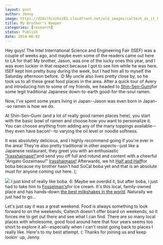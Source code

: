 ```yaml
---
layout: post
author: Jenny
image: https://d24slhcvzhzz82.cloudfront.net/old_images/caltech_as_it_happens/6a0105349b8251970b01a3fd1351ca970b.jpg
title: My Brother's Keeper
categories: [research]
status: Publish
date: 2014-06-02
---
```


Hey guys!
The Intel International Science and Engineering Fair (ISEF) was a couple of weeks ago, and maybe even some of the readers came out here to LA for that! My brother, Jason, was one of the lucky ones this year, and I was even luckier in that respect because I got to see him while he was here. ISEF kept him pretty busy during the week, but I had him all to myself the Saturday afternoon before. :D
My uncle also lives pretty close by, so he took us to all these great food places in the area. After a quick tour of Avery and introducing him to some of my friends, we headed to [Shin-Sen-Gumi](https://www.shinsengumigroup.com/)for some legit traditional Japanese down-to-earth good-for-the-soul ramen.

Now, I've spent some years living in Japan--Jason was even born in Japan--so ramen is how we do.

At Shin-Sen-Gumi (and a lot of really good ramen places here), you start with the basic bowl of ramen and choose how you want to personalize it. You can choose anything from adding any of the many toppings available--they even have bacon!--to varying the oil level or noodle softness.

It was absolutely delicious, and I highly recommend going if you're ever in the area! They're also pretty traditional in other aspects--just like a Japanese restaurant, they greet you with an enthusiastic ["Irasshaimase!"](https://www.neiu.edu/sdundis/examples/cook/phrases.htm)and send you off full and rotund and content with a cheerful "Arigato Gozaimasu!"
[Irasshaimase!](https://caltech.typepad.com/files/welcome.mp3)
Afterwards, we hit [Half and Half](https://www.yelp.com/biz/half-and-half-tea-house-san-gabriel)for boba because my brother hasn't had SoCal boba yet and that is an absolute must for anyone coming out here. (;


![](https://d24slhcvzhzz82.cloudfront.net/old_images/caltech_as_it_happens/6a0105349b8251970b01a73dce1a80970d.jpg)
I just kind of really like boba. 6:
Maybe we overdid it, but after boba, I just had to take him to [Fosselman's](https://fosselmans.com/)for ice cream. It's this local, family-owned place and has hands-down [the best milkshakes in the world](https://www.theguardian.com/lifeandstyle/2009/sep/13/best-foods-in-the-world). Naturally we just had to go...

Let's just say it was a great weekend. Food is always something to look forward to on the weekends; Caltech doesn't offer board on weekends, so it forces me to get out there and see what I can find. There are so many local places with wholesome, good food around here that four years seems too short to explore it all--especially when I can't resist going back to places I really like. Here's to my best attempt. (:
Thanks for joining us and keep lookin' up,
Jenny.

